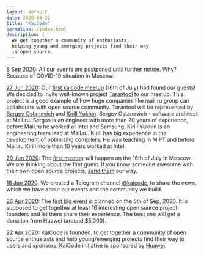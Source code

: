 ```yaml
---
layout: default
date: 2020-04-22
title: "KaiCode"
permalink: /index.html
description: |
  We get together a community of enthusiasts,
  helping young and emerging projects find their way
  in open source.
---
```


<ins>8 Sep 2020</ins>:
All our events are postponed until further notice.
Why? Because of COVID-19 situation in Moscow.

<ins>27 Jun 2020</ins>:
Our [first kaicode meetup](https://kaicode.timepad.ru/event/1340101/) (16th of July) had found our guests! We decided to invite well-known project [Tarantool](https://github.com/tarantool/tarantool) to our meetup. This project is a good example of how huge companies like mail.ru group can collaborate with open source community. Tarantool will be represented by [Sergey Ostanevich](https://github.com/sergos) and [Kirill Yukhin](https://github.com/kyukhin).
Sergey Ostanevich - software architect at Mail.ru. Sergos is an engineer with more than 20 years of experience, before Mail.ru he worked at Intel and Samsung. Kirill Yukhin is an engineering team lead at Mail.ru. Kirill has big experience in the development of optimizing compilers. He was teaching in MIPT and before Mail.ru Kirill more than 10 years worked at Intel.

<ins>20 Jun 2020</ins>:
The [first meetup](https://kaicode.timepad.ru/event/1340101/) will happen on the 16th of July in Moscow.
We are thinking about the first guest. If you know someone
awesome with their own open source projects,
[send them](https://t.me/kaicode_org) our way.

<ins>18 Jun 2020</ins>:
We created a Telegram channel [@kaicode](https://t.me/kaicode),
to share the news, which we have about
our events and the community we build.

<ins>26 Apr 2020</ins>:
The [first big event](/main-2020.html) is planned on the 5th of Sep, 2020. It is supposed
to get together at least 16 interesting open source project founders
and let them share their experience. The best one will get a donation
from Huawei (around $5,000).

<ins>22 Apr 2020</ins>:
[KaiCode](https://www.kaicode.org) is founded, to get together a community of open source
enthusiasts and help young/emerging projects find their way
to users and sponsors. KaiCode initiative is sponsored by
[Huawei](https://www.huawei.com).
